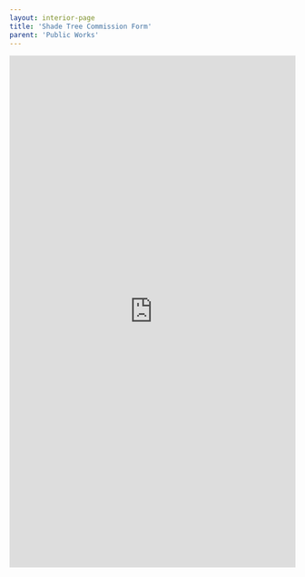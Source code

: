 ```yaml
---
layout: interior-page
title: 'Shade Tree Commission Form'
parent: 'Public Works'
---
```


<iframe src="https://docs.google.com/forms/d/e/1FAIpQLScMIEd7HpjS-8rqLieRozQNXrPBs7dT8uKMyoXVSTHsj9Q4kg/viewform?embedded=true" width="100%" height="900" frameborder="0" marginheight="0" marginwidth="0">Loading...</iframe>
